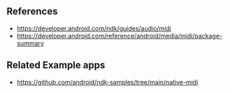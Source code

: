 
## References

* https://developer.android.com/ndk/guides/audio/midi
* https://developer.android.com/reference/android/media/midi/package-summary


## Related Example apps

* https://github.com/android/ndk-samples/tree/main/native-midi
